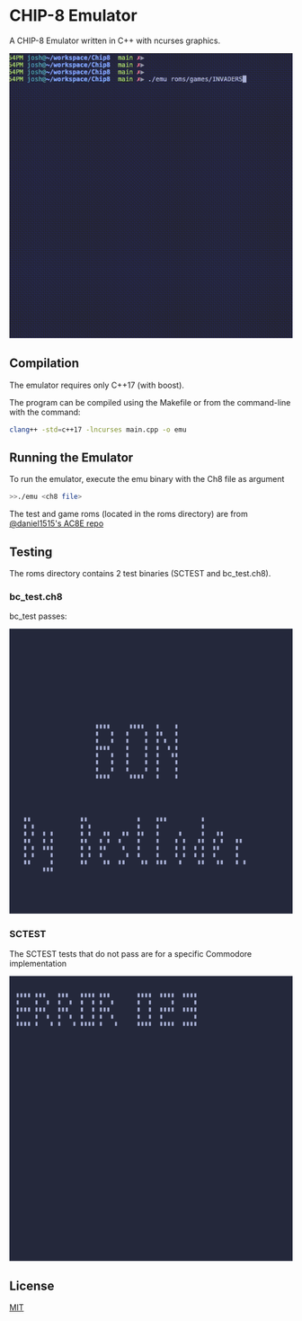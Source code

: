 # CHIP-8 Emulator

 A CHIP-8 Emulator written in C++ with ncurses graphics.

![<Gif demo>](imgs/invaders.gif)
## Compilation

The emulator requires only C++17 (with boost).

The program can be compiled using the Makefile or from the command-line with the command:
```bash
clang++ -std=c++17 -lncurses main.cpp -o emu
```

## Running the Emulator
To run the emulator, execute the emu binary with the Ch8 file as argument
```bash
>>./emu <ch8 file>
```
The test and game roms (located in the roms directory) are from [@daniel1515's AC8E repo](https://github.com/daniel5151/AC8E/tree/master/roms)


## Testing

The roms directory contains 2 test binaries (SCTEST and bc_test.ch8).


### bc_test.ch8
bc_test passes:

![bc_test result](imgs/bc_test.png)


### SCTEST
The SCTEST tests that do not pass are for a specific Commodore implementation

![sctest result](imgs/sctest.png)
 




## License
[MIT](https://choosealicense.com/licenses/mit/)

